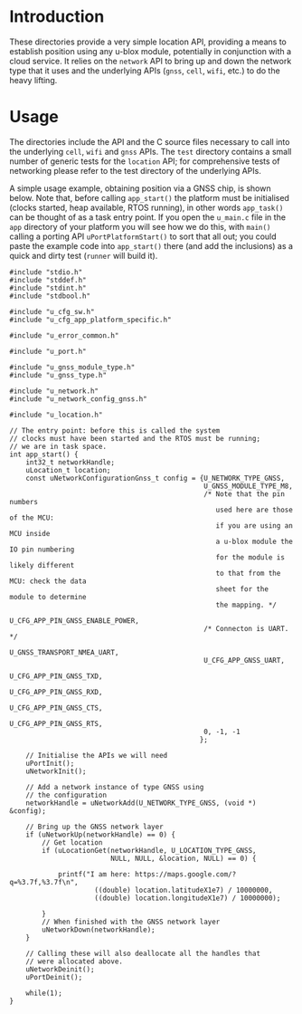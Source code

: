 # Introduction
These directories provide a very simple location API, providing a means to establish position using any u-blox module, potentially in conjunction with a cloud service.  It relies on the `network` API to bring up and down the network type that it uses and the underlying APIs (`gnss`, `cell`, `wifi`, etc.) to do the heavy lifting.

# Usage
The directories include the API and the C source files necessary to call into the underlying `cell`, `wifi` and `gnss` APIs.  The `test` directory contains a small number of generic tests for the `location` API; for comprehensive tests of networking please refer to the test directory of the underlying APIs.

A simple usage example, obtaining position via a GNSS chip, is shown below.  Note that, before calling `app_start()` the platform must be initialised (clocks started, heap available, RTOS running), in other words `app_task()` can be thought of as a task entry point.  If you open the `u_main.c` file in the `app` directory of your platform you will see how we do this, with `main()` calling a porting API `uPortPlatformStart()` to sort that all out; you could paste the example code into `app_start()` there (and add the inclusions) as a quick and dirty test (`runner` will build it).

```
#include "stdio.h"
#include "stddef.h"
#include "stdint.h"
#include "stdbool.h"

#include "u_cfg_sw.h"
#include "u_cfg_app_platform_specific.h"

#include "u_error_common.h"

#include "u_port.h"

#include "u_gnss_module_type.h"
#include "u_gnss_type.h"

#include "u_network.h"
#include "u_network_config_gnss.h"

#include "u_location.h"

// The entry point: before this is called the system
// clocks must have been started and the RTOS must be running;
// we are in task space.
int app_start() {
    int32_t networkHandle;
    uLocation_t location;
    const uNetworkConfigurationGnss_t config = {U_NETWORK_TYPE_GNSS,
                                                U_GNSS_MODULE_TYPE_M8,
                                                /* Note that the pin numbers
                                                   used here are those of the MCU:
                                                   if you are using an MCU inside
                                                   a u-blox module the IO pin numbering
                                                   for the module is likely different
                                                   to that from the MCU: check the data
                                                   sheet for the module to determine
                                                   the mapping. */
                                                U_CFG_APP_PIN_GNSS_ENABLE_POWER,
                                                /* Connecton is UART. */
                                                U_GNSS_TRANSPORT_NMEA_UART,
                                                U_CFG_APP_GNSS_UART,
                                                U_CFG_APP_PIN_GNSS_TXD,
                                                U_CFG_APP_PIN_GNSS_RXD,
                                                U_CFG_APP_PIN_GNSS_CTS,
                                                U_CFG_APP_PIN_GNSS_RTS,
                                                0, -1, -1
                                               };

    // Initialise the APIs we will need
    uPortInit();
    uNetworkInit();

    // Add a network instance of type GNSS using
    // the configuration
    networkHandle = uNetworkAdd(U_NETWORK_TYPE_GNSS, (void *) &config);

    // Bring up the GNSS network layer
    if (uNetworkUp(networkHandle) == 0) {
        // Get location
        if (uLocationGet(networkHandle, U_LOCATION_TYPE_GNSS,
                         NULL, NULL, &location, NULL) == 0) {

            printf("I am here: https://maps.google.com/?q=%3.7f,%3.7f\n",
                     ((double) location.latitudeX1e7) / 10000000,
                     ((double) location.longitudeX1e7) / 10000000);

        }
        // When finished with the GNSS network layer
        uNetworkDown(networkHandle);
    }

    // Calling these will also deallocate all the handles that
    // were allocated above.
    uNetworkDeinit();
    uPortDeinit();

    while(1);
}
```